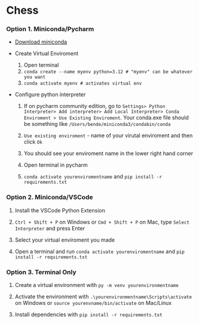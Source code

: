 # Chess
 
### Option 1. Miniconda/Pycharm

- [Download miniconda](https://docs.anaconda.com/miniconda/)
- Create Virtual Enviroment

   1. Open terminal
   2. `conda create --name myenv python=3.12 # "myenv" can be whatever you want` 
   3. `conda activate myenv # activates virtual env`

- Configure python interpreter 

  1. If on pycharm community edition, go to `Settings> Python Interpreter> Add interpreter> Add Local Interpreter> Conda Enviroment > Use Existing Enviroment`. Your conda.exe file should be something like `/Users/bende/miniconda3/condabin/conda`

  2. `Use existing enviroment` - name of your virutal enviroment and then click `Ok`
  3. You should see your enviroment name in the lower right hand corner
  4. Open terminal in pycharm
  5. `conda activate yourenviromentname` and `pip install -r requirements.txt`
    
### Option 2. Miniconda/VSCode

   1. Install the VSCode Python Extension
     
   2. `Ctrl + Shift + P` on Windows or `Cmd + Shift + P` on Mac, type `Select Interpreter` and press Enter
   
   3. Select your virtual enviroment you made
     
   4. Open a terminal and run `conda activate yourenviromentname` and `pip install -r requirements.txt`

### Option 3. Terminal Only

   1. Create a virtual environment with `py -m venv yourenvironmentname`

   2. Activate the environment with `.\yourenvironmentname\Scripts\activate` on Windows or `source yourenvname/bin/activate` on Mac/Linux

   3. Install dependencies with `pip install -r requirements.txt`
